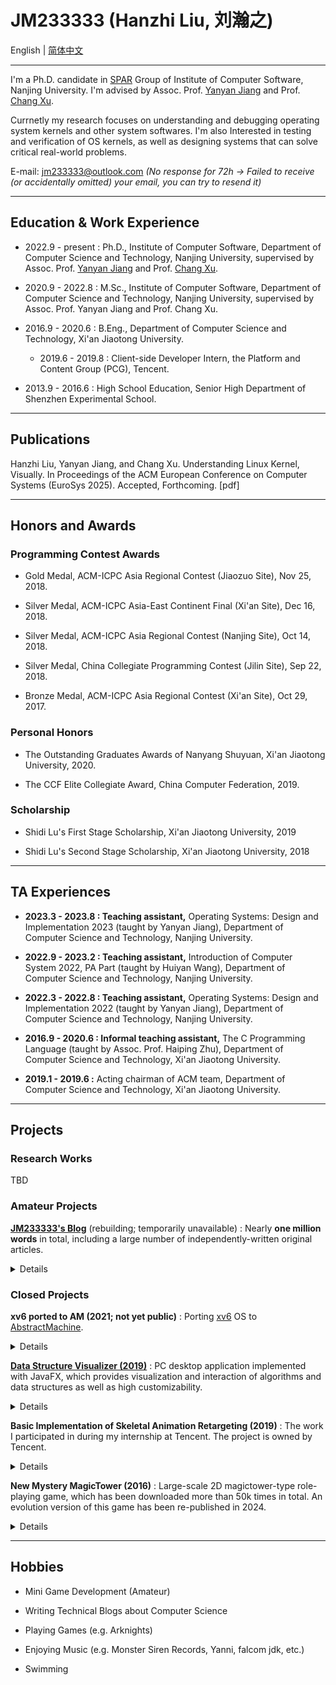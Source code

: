 # JM233333 (Hanzhi Liu, 刘瀚之)

English | [简体中文](index-zh-cn.md)

---

I'm a Ph.D. candidate in [SPAR](http://ics.nju.edu.cn/spar/) Group of Institute of Computer Software, Nanjing University. I'm advised by Assoc. Prof. [Yanyan Jiang](https://ics.nju.edu.cn/~jyy/) and Prof. [Chang Xu](https://cs.nju.edu.cn/changxu/).

Currnetly my research focuses on understanding and debugging operating system kernels and other system softwares. I'm also Interested in testing and verification of OS kernels, as well as designing systems that can solve critical real-world problems.

E-mail: jm233333@outlook.com *(No response for 72h → Failed to receive (or accidentally omitted) your email, you can try to resend it)*

---

## Education & Work Experience

- 2022.9 - present : Ph.D., Institute of Computer Software, Department of Computer Science and Technology, Nanjing University, supervised by Assoc. Prof. [Yanyan Jiang](https://cs.nju.edu.cn/ics/people/yanyanjiang/index.html) and Prof. [Chang Xu](https://cs.nju.edu.cn/changxu/).

- 2020.9 - 2022.8 : M.Sc., Institute of Computer Software, Department of Computer Science and Technology, Nanjing University, supervised by Assoc. Prof. Yanyan Jiang and Prof. Chang Xu.

- 2016.9 - 2020.6 : B.Eng., Department of Computer Science and Technology, Xi'an Jiaotong University.

  - 2019.6 - 2019.8 : Client-side Developer Intern, the Platform and Content Group (PCG), Tencent.

- 2013.9 - 2016.6 : High School Education, Senior High Department of Shenzhen Experimental School.

---

## Publications

Hanzhi Liu, Yanyan Jiang, and Chang Xu. Understanding Linux Kernel, Visually. In Proceedings of the ACM European Conference on Computer Systems (EuroSys 2025). Accepted, Forthcoming. [pdf]

---

## Honors and Awards

### Programming Contest Awards

- Gold Medal, ACM-ICPC Asia Regional Contest (Jiaozuo Site), Nov 25, 2018.

- Silver Medal, ACM-ICPC Asia-East Continent Final (Xi'an Site), Dec 16, 2018.

- Silver Medal, ACM-ICPC Asia Regional Contest (Nanjing Site), Oct 14, 2018.

- Silver Medal, China Collegiate Programming Contest (Jilin Site), Sep 22, 2018.

- Bronze Medal, ACM-ICPC Asia Regional Contest (Xi'an Site), Oct 29, 2017.

### Personal Honors

- The Outstanding Graduates Awards of Nanyang Shuyuan, Xi'an Jiaotong University, 2020.

- The CCF Elite Collegiate Award, China Computer Federation, 2019.

### Scholarship

- Shidi Lu's First Stage Scholarship, Xi'an Jiaotong University, 2019

- Shidi Lu's Second Stage Scholarship, Xi'an Jiaotong University, 2018

---

## TA Experiences

- **2023.3 - 2023.8 : Teaching assistant,** Operating Systems: Design and Implementation 2023 (taught by Yanyan Jiang), Department of Computer Science and Technology, Nanjing University.

- **2022.9 - 2023.2 : Teaching assistant,** Introduction of Computer System 2022, PA Part (taught by Huiyan Wang), Department of Computer Science and Technology, Nanjing University.

- **2022.3 - 2022.8 : Teaching assistant,** Operating Systems: Design and Implementation 2022 (taught by Yanyan Jiang), Department of Computer Science and Technology, Nanjing University.

- **2016.9 - 2020.6 : Informal teaching assistant,** The C Programming Language (taught by Assoc. Prof. Haiping Zhu), Department of Computer Science and Technology, Xi'an Jiaotong University.

- **2019.1 - 2019.6 :** Acting chairman of ACM team, Department of Computer Science and Technology, Xi'an Jiaotong University.

---

## Projects

### Research Works

TBD

### Amateur Projects

**[JM233333's Blog](https://blog.jm233333.com)** (rebuilding; temporarily unavailable) : Nearly **one million words** in total, including a large number of independently-written original articles.

<p><details><summary>Details</summary>

- Basic tutorials of computer science knowledge, incluing programming languages (C/C++), algorithms and data structures, and graph theory.

- Detailed solutions of programming problems, including LeetCode and challenging ICPC problems.

- Other computer science knowledge sharing articles.

</details></p>

### Closed Projects

**xv6 ported to AM (2021; not yet public)** : Porting [xv6](https://github.com/mit-pdos/xv6-public) OS to [AbstractMachine](https://github.com/NJU-ProjectN/abstract-machine).

<p><details><summary>Details</summary>

- This project is supervised by Dr. [Yanyan Jiang](https://ics.nju.edu.cn/~jyy/).

- Based on [AbstractMachine](https://github.com/NJU-ProjectN/abstract-machine), a minimal, modularized, and machine-independent hardware abstraction layer.

</details></p>

**[Data Structure Visualizer (2019)](https://github.com/JM233333/data-structure-visualizer)** : PC desktop application implemented with JavaFX, which provides visualization and interaction of algorithms and data structures as well as high customizability.

<p><details><summary>Details</summary>

- Designed as a auxiliary tool for teaching. Both students and teachers can use and benefit from it.

- Provides graphical representation, step-by-step animation demonstration and a synchronous code tracking.

- Provides convenient support for user extensions. Programmers can customize only with a basic understanding of Java syntax and the compliance with some preset rules.

- Supports batch processing of operations on the visualized structure.

</details></p>

**Basic Implementation of Skeletal Animation Retargeting (2019)** : The work I participated in during my internship at Tencent. The project is owned by Tencent.

<p><details><summary>Details</summary>

- The implementation is based on [three.js](https://github.com/mrdoob/three.js/) , a well-known open source 3D engine.

- Requires basic knowledge of computer graphics, 3D mathematics, skeletal animation, etc.

- The principle of this technology is not difficult, but practical implementation faces many challenges. There are mature commercial implementations in the community, but it is not suitable for projects within the group, so a re-implementation is necessary.

- Its significance includes but is not limited to: reducing the workload of art staff, facilitating update and maintenance of animation data, saving space resources of upper-level applications, etc.

- This project has been handed over to Tencent.

</details></p>

**New Mystery MagicTower (2016)** : Large-scale 2D magictower-type role-playing game, which has been downloaded more than 50k times in total. An evolution version of this game has been re-published in 2024.

<p><details><summary>Details</summary>

- The game is far from excellent, but it was made in my spare time when I was still in high school.

- Built on RGSS, a game engine that has been abandoned by the times.

- Abundant and well-designed game content, but with naiive arts and stories (restricted by amateur level and my age at that time).

- Its art design may be too outdated, but the game levels are challenging for players of all ages, taking dozens of hours to clear.

- This project is no longer maintained, but the final version game artifact can still be downloaded.

</details></p>

---

## Hobbies

- Mini Game Development (Amateur)

- Writing Technical Blogs about Computer Science

- Playing Games (e.g. Arknights)

- Enjoying Music (e.g. Monster Siren Records, Yanni, falcom jdk, etc.)

- Swimming
